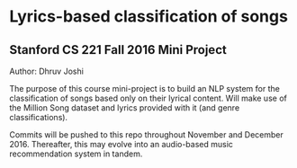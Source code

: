 # Lyrics-based classification of songs 
## Stanford CS 221 Fall 2016 Mini Project
Author: Dhruv Joshi

The purpose of this course mini-project is to build an NLP system for the classification of songs based only on their lyrical content. Will make use of the Million Song dataset and lyrics provided with it (and genre classifications).

Commits will be pushed to this repo throughout November and December 2016. Thereafter, this may evolve into an audio-based music recommendation system in tandem.

